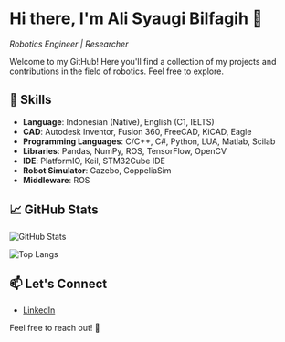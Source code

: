 # Hi there, I'm Ali Syaugi Bilfagih 👋
*Robotics Engineer | Researcher*

Welcome to my GitHub! Here you'll find a collection of my projects and contributions in the field of robotics. Feel free to explore.

## 🚀 Skills

- **Language**: Indonesian (Native), English (C1, IELTS)
- **CAD**: Autodesk Inventor, Fusion 360, FreeCAD, KiCAD, Eagle 
- **Programming Languages**: C/C++, C#, Python, LUA, Matlab, Scilab 
- **Libraries**: Pandas, NumPy, ROS, TensorFlow, OpenCV 
- **IDE**: PlatformIO, Keil, STM32Cube IDE
- **Robot Simulator**: Gazebo, CoppeliaSim
- **Middleware**: ROS

## 📈 GitHub Stats

![GitHub Stats](https://github-readme-stats.vercel.app/api?username=syauqibilfaqih&show_icons=true&hide_title=true&hide_border=true&count_private=true&hide=prs&theme=dark)

![Top Langs](https://github-readme-stats.vercel.app/api/top-langs/?username=syauqibilfaqih&layout=compact&hide=html&theme=dark)

## 📫 Let's Connect

- [LinkedIn](https://www.linkedin.com/in/syauqibilfaqih/)

Feel free to reach out! 🌟
